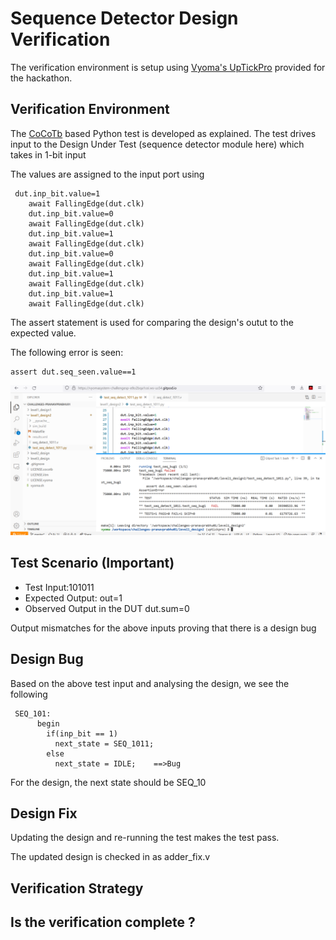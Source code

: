# Sequence Detector Design Verification

The verification environment is setup using [Vyoma's UpTickPro](https://vyomasystems.com) provided for the hackathon.

## Verification Environment

The [CoCoTb](https://www.cocotb.org/) based Python test is developed as explained. The test drives input to the Design Under Test (sequence detector module here) which takes in 1-bit input

The values are assigned to the input port using 
```
 dut.inp_bit.value=1
    await FallingEdge(dut.clk)
    dut.inp_bit.value=0
    await FallingEdge(dut.clk)
    dut.inp_bit.value=1
    await FallingEdge(dut.clk)
    dut.inp_bit.value=0
    await FallingEdge(dut.clk)
    dut.inp_bit.value=1
    await FallingEdge(dut.clk)
    dut.inp_bit.value=1
    await FallingEdge(dut.clk)
```

The assert statement is used for comparing the design's outut to the expected value.

The following error is seen:
```
assert dut.seq_seen.value==1
```
![](https://github.com/vyomasystems-lab/challenges-pranavprabhu01/blob/master/level1_design2/Screenshot%20(33).png)
## Test Scenario **(Important)**
- Test Input:101011
- Expected Output: out=1
- Observed Output in the DUT dut.sum=0

Output mismatches for the above inputs proving that there is a design bug

## Design Bug
Based on the above test input and analysing the design, we see the following

```
 SEQ_101:
      begin
        if(inp_bit == 1)
          next_state = SEQ_1011;
        else
          next_state = IDLE;    ==>Bug
```
For the design, the next state should be SEQ_10

## Design Fix
Updating the design and re-running the test makes the test pass.



The updated design is checked in as adder_fix.v

## Verification Strategy

## Is the verification complete ?
